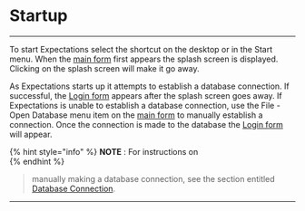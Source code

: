 # Startup

***

To start Expectations select the shortcut on the desktop or in the Start menu.  When the [main form](7jjr.md) first appears the splash screen is displayed.  Clicking on the splash screen will make it go away.

As Expectations starts up it attempts to establish a database connection.  If successful, the [Login form](7d2o.md) appears after the splash screen goes away.  If Expectations is unable to establish a database connection, use the File - Open Database menu item on the [main form](7jjr.md) to manually establish a connection.  Once the connection is made to the database the [Login form](7d2o.md) will appear.

{% hint style="info" %}
**NOTE** : For instructions on\
{% endhint %}
> manually making a database connection, see the section entitled\
> [Database Connection](7mnk.md).

***
